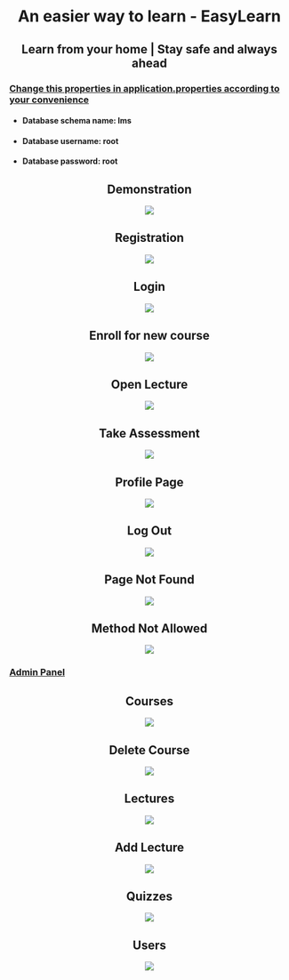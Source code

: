 <h1 align='Center'> An easier way to learn - EasyLearn </h1>
<h2 align='Center'> Learn from your home | Stay safe and always ahead </h2>

<u><h3>Change this properties in application.properties according to your convenience</h3></u>
<ul>
<li>
  <h4>Database schema name: lms</h4>
</li>
<li>
<h4>Database username: root </h4>
</li>
<li>
<h4>Database password: root</h4>
</li>
</ul>

<h2 align='Center'> Demonstration </h2>
<p align="center">
  <img src="https://raw.githubusercontent.com/PritimoySarkar/EasyLearn/master/Readme_Images/home.png">
</p>
<h2 align='Center'> Registration </h2>
<p align="center">
  <img src="https://raw.githubusercontent.com/PritimoySarkar/EasyLearn/master/Readme_Images/Register.gif">
</p>
<h2 align='Center'> Login </h2>
<p align="center">
  <img src="https://raw.githubusercontent.com/PritimoySarkar/EasyLearn/master/Readme_Images/login.gif">
</p>

<h2 align='Center'>Enroll for new course</h2>
<p align="center">
  <img src="https://raw.githubusercontent.com/PritimoySarkar/EasyLearn/master/Readme_Images/enroll.gif">
</p>
<h2 align='Center'>Open Lecture</h2>
<p align="center">
  <img src="https://raw.githubusercontent.com/PritimoySarkar/EasyLearn/master/Readme_Images/lectures.gif">
</p>
<h2 align='Center'>Take Assessment</h2>
<p align="center">
  <img src="https://raw.githubusercontent.com/PritimoySarkar/EasyLearn/master/Readme_Images/quiz.gif">
</p>
<h2 align='Center'>Profile Page</h2>
<p align="center">
  <img src="https://raw.githubusercontent.com/PritimoySarkar/EasyLearn/master/Readme_Images/Dashboard.gif">
</p>
<h2 align='Center'>Log Out</h2>
<p align="center">
  <img src="https://raw.githubusercontent.com/PritimoySarkar/EasyLearn/master/Readme_Images/logout.gif">
</p>

<h2 align='Center'>Page Not Found</h2>
<p align="center">
  <img src="https://raw.githubusercontent.com/PritimoySarkar/EasyLearn/master/Readme_Images/page not found.gif">
</p>
<h2 align='Center'>Method Not Allowed</h2>
<p align="center">
  <img src="https://raw.githubusercontent.com/PritimoySarkar/EasyLearn/master/Readme_Images/method not allowed.gif">
</p>

<u><h3>Admin Panel</h3></u>
<h2 align='Center'>Courses</h2>
<p align="center">
  <img src="https://raw.githubusercontent.com/PritimoySarkar/EasyLearn/master/Readme_Images/Admin_Course.gif">
</p>
<h2 align='Center'>Delete Course</h2>
<p align="center">
  <img src="https://raw.githubusercontent.com/PritimoySarkar/EasyLearn/master/Readme_Images/Delete_course.gif">
</p>
<h2 align='Center'>Lectures</h2>
<p align="center">
  <img src="https://raw.githubusercontent.com/PritimoySarkar/EasyLearn/master/Readme_Images/Admin_Lecture.gif">
</p>
<h2 align='Center'>Add Lecture</h2>
<p align="center">
  <img src="https://raw.githubusercontent.com/PritimoySarkar/EasyLearn/master/Readme_Images/Add_lecture.gif">
</p>
<h2 align='Center'>Quizzes</h2>
<p align="center">
  <img src="https://raw.githubusercontent.com/PritimoySarkar/EasyLearn/master/Readme_Images/Admin_Question.gif">
</p>
<h2 align='Center'>Users</h2>
<p align="center">
  <img src="https://raw.githubusercontent.com/PritimoySarkar/EasyLearn/master/Readme_Images/Admin_Users.gif">
</p>
